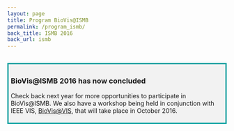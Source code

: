 ```yaml
---
layout: page
title: Program BioVis@ISMB
permalink: /program_ismb/
back_title: ISMB 2016
back_url: ismb
---
```

<br>

<div style="background-color: #f2f2f2; border-style: solid; border-color: #009e9d; padding: 5px;">
<h3>BioVis@ISMB 2016 has now concluded</h3>
<p>Check back next year for more opportunities to participate in BioVis@ISMB. We also have a workshop being held in conjunction with IEEE VIS, <a href="http://biovis.net/2016/ieeevis/">BioVis@VIS</a>, that will take place in October 2016. </p>

</div>
<!--
## BioVis@ISMB 2016 Program

### July 8, 2016

The program features a keynote by [Janet Kelso from the Max Planck Institute for Evolutionary Anthropology](http://www.eva.mpg.de/genetics/bioinformatics/overview.html), a capstone talk about perspectives on data visualization by [Dave J Miller from the National Cancer Institute](http://physics.cancer.gov/about/miller.aspx), three sessions with oral presentations selected from submissions to the [New Research and Highlight Tracks](/2016/submission_ismb), as well as a [poster session](/2016/submission_ismb) combined with a reception.

### Program

<b>The meeting will take place in Pelican 2 ([Ground Level - Walt Disney World Swan Hotel, Orlando, FL](http://iplan.meetingmatrix.com/Apps/Explorer/WSMCRWS/en/imperial/default?start=true#/itemId/247432)).</b>

<hr class="style-one">

<div>
    <div class="sumTime2">08:30 - 08:45</div>
    <div>
        <div class="sumContent">BioVis Welcome</div>
    </div>
</div>

<hr class="style-one">

<div>
    <div class="sumTime2">08:45 - 09:45</div>
    <div>
        <div class="sumContent">Keynote Lecture: Visualization in Ancient Genomics</div>
          <div class="sumDetail" style="padding-left:120px;"><b> Janet Kelso</b> <i>University of Leipzig, Germany</i><br>
          <a href="#kelso">Abstract and Speaker Bio</a></div>
    </div>
</div>

<hr class="style-one">


<div>
    <div class="sumTime2"> 09:45 - 10:20</div>
    <div>
        <div class="sumContent">BioVis Highlights / New Research </div>
    </div>
</div>

<div>
    <div class="sumTime">09:45 - 10:10</div>
    <div>
        <p style="padding-left:120px;"> <i>Alistair Ward</i><br>
        IOBIO: interactive, visually-driven, real-time analysis of genomic big data (Highlight)</p>
    </div>
</div>

<div>
    <div class="sumTime">10:10 - 10:20</div>
    <div>
        <p style="padding-left:120px;"> <i>Peter Kerpedjiev</i><br>
        Continuous Multi-Scale Exploration of Genome-Wide Interaction Heatmaps (New Research)</p>
    </div>
</div>


<hr class="style-one">
<div>
    <div class="sumTime2">10:20 - 10:50</div>
    <div>
        <div class="sumContent">Coffee / Tea Break</div>
    </div>
</div>

<hr class="style-one">



<div>
    <div class="sumTime2"> 10:50 - 12:25</div>
    <div>
        <div class="sumContent">BioVis Highlights / New Research </div>
    </div>
</div>

<div>
    <div class="sumTime">10:50 - 11:15</div>
    <div>
        <p style="padding-left:120px;"><i>Wei Ding</i><br>
        MPAM: an interactive platform for microbial pan-genome analysis and mapping (New Research)</p>
    </div>
</div>

<div>
    <div class="sumTime">11:15 - 11:25</div>
    <div>
        <p style="padding-left:120px;"> <i>Sean O’Donoghue</i><br>
        SnapShot: Insulin/IGF1 signaling (Highlight)</p>
    </div>
</div>

<div>
    <div class="sumTime">11:25 - 11:50</div>
    <div>
        <p style="padding-left:120px;"> <i>Ricardo Humberto Ramirez Gonzalez</i><br>
        expVIP: a Customizable RNA-Seq Data Analysis and Visualization Platform for non-model organisms (Highlight)</p>
    </div>
</div>

<div>
    <div class="sumTime">11:50 - 12:15</div>
    <div>
        <p style="padding-left:120px;">
        <i>Aaron Watters & Emily Miraldi</i><br>
        Jupyter Based Visualization and Scripting of Gene Regulatory Network and Genomics Data (New Research)</p>
    </div>
</div>

<div>
    <div class="sumTime">12:15 - 12:25</div>
    <div>
        <p style="padding-left:120px;">
        <i>W. Jim Zheng</i><br>
        Visualizing Human Genome in Time and Space (New Research)</p>
    </div>
</div>



<hr class="style-one">
<div>
    <div class="sumTime2">12:25 - 1:30</div>
    <div>
        <div class="sumContent">Lunch Break</div>
        <div class="sumDetail" style="padding-left:120px;"><i>Includes boxed lunch and beverage</i></div>
    </div>
</div>
<hr class="style-one">


<

<div>
    <div class="sumTime2">01:30 - 01:45</div>
    <div>
        <div class="sumContent">DREAM Visualization Challenge Announcement</div>
    </div>
</div>

<div>
    <div class="sumTime">01:30 - 01:45 </div>
    <div>
        <p style="padding-left:120px;"><i>Nils Gehlenborg</i><br>DREAM Contest Overview</p>
    </div>
</div>

<hr class="style-one">


<div>
    <div class="sumTime2">01:45 - 04:00</div>
    <div>
        <div class="sumContent">BioVis Highlights / New Research </div>
    </div>
</div>

<div>
    <div class="sumTime">01:45 - 02:10</div>
    <div>
        <p style="padding-left:120px;"> <i>Kuntal Kumar Bhusan</i><br>
        Web-Igloo: A web based ‘feature decomposition independent’ interactive multivariate data visualization framework (Highlight)</p>
    </div>
</div>

<div>
    <div class="sumTime">02:10 - 02:35</div>
    <div>
        <p style="padding-left:120px;"> <i>Sean O’Donoghue</i><br>
        Rondo: interactive visual exploration of chromosome 3D connectivity (New Research)</p>
    </div>
</div>

<div>
    <div class="sumTime">02:35 - 03:00</div>
    <div>
        <p style="padding-left:120px;"> <i>Chanin Tolson Woods</i><br>
        Visual exploration of the functional consequence of structure and structure change in RNA ensembles (New Research)</p>
    </div>
</div>

<div>
    <div class="sumTime">03:00 - 03:25</div>
    <div>
        <p style="padding-left:120px;"><i>Alexander Lex</i><br>
        Pathfinder: Visual Analysis of Paths in Graphs (Highlight)</p>
    </div>
</div>

<div>
    <div class="sumTime">03:25 - 03:35</div>
    <div>
        <p style="padding-left:120px;">
        <i>Will Ray</i><br>
        Myth Unbusted: Evolutionary fingerprints of protein structure do exist in sequences, but you must look in the right place to see them (New Research)</p>
    </div>
</div>

<div>
    <div class="sumTime">03:35 - 04:00</div>
    <div>
        <p style="padding-left:120px;"> <i>Garrett Grolemund</i><br>
        Interactive and Reproducible Reporting with R (RStudio Sponsor Tutorial)</p>
    </div>
</div>


<hr class="style-one">
<div>
    <div class="sumTime2">04:00 - 04:15</div>
    <div>
        <div class="sumContent">Coffee / Tea Break</div>
    </div>
</div>

<hr class="style-one">



<div>
    <div class="sumTime2">04:15 - 05:00</div>
    <div>
        <div class="sumContent">Capstone Talk: NIH Perspectives on Data Visualization</div>
          <div class="sumDetail" style="padding-left:120px;"><b>David J Miller</b> <i>National Cancer Institute, Division of Cancer Biology</i><br>
          <a href="#miller">Abstract and Speaker Bio</a></div>
    </div>
</div>


<hr class="style-one">
<div>
    <div class="sumTime2">05:00 - 05:15</div>
    <div>
        <div class="sumContent">Poster Fast Forward</div>
        <div class="sumDetail" style="padding-left:120px;"><i>Will Ray, Michel Westenberg & <a href="{{ site.baseurl }}/posters_ismbAccepted">all poster presenters</a></i></div>
    </div>
</div>
<hr class="style-one">

<div>
    <div class="sumTime2">05:15 - 05:30</div>
    <div>
        <div class="sumContent">Closing Remarks</div>
        <div class="sumDetail" style="padding-left:120px;"><i>Nils Gehlenborg</i></div>
    </div>
</div>

<hr class="style-one">

<div>
    <div class="sumTime2">05:30 - 07:30</div>
    <div>
        <div class="sumContent">Poster Presentation & Reception</div>
          <div class="sumDetail" style="padding-left:120px;"><i>Includes beverages and finger food</i></div>
          <div class="sumDetail" style="padding-left:120px;"><a href="{{ site.baseurl }}/posters_ismbAccepted">List of Accepted Posters</a></div>

    </div>
</div>

<hr class="style-one">

### Keynote Speaker - <a name="kelso"></a>Janet Kelso

[Janet Kelso](http://www.eva.mpg.de/genetics/bioinformatics/overview.html) is a research group leader and Minerva Professor at the Max-Planck Institute for Evolutionary Anthropology in Leipzig, Germany.

Her research interests include analysis of ancient genomes, primate comparative genomics and gene expression and the development and application of ontologies for biomedical applications. Her group uses computational approaches to gain insights into genome evolution and has a special interest in the development of novel software for processing and analysis of high-throughput sequence data.

Janet received her PhD in bioinformatics from the South African National Bioinformatics Institute under the supervision of Winston Hide. She is author of more than 70 peer-reviewed scientific publications, co-Editor-in-Chief of the journal Bioinformatics together with Alfonso Valencia, and also an Associate Editor of the journal Database. She is a long-standing and active member of the Board of the International Society for Computational Biology.

__Visualisation in Ancient Genomics__

_The sequencing of the genomes of extinct humans including Neanderthals and Denisovans, as well as the genomes of early modern humans has provided unique insights into the history and demography of human populations. We are now able to study the relationships between archaic groups, to infer population movements and to identify genetic changes that have come to fixation or reached high frequency  in modern humans since their divergence from Neandertals and Denisovans. Using Neandertal and Denisovan genome sequences we have shown that gene flow from Neandertals has contributed about 2% of the genomes of present-day non-Africans, while about 4% of the genomes of present-day Oceanians derive from Denisovans. Maps of the Neandertal and Denisovan alleles in present-day non-Africans have allowed us to characterize some of the functional impacts of archaic ancestry on modern humans, while the lengths of these introgressed regions have provided information about the date of admixture. To date, the interpretation of these large and complex ancient DNA datasets has been primarily through statistical analyses.  New visualisation methods could contribute to many aspects of the analysis of DNA from ancient organisms. For example, scientists working on ancient DNA would welcome approaches that help them to assess and compare the preservation and contamination present in ancient sequence datasets, or approaches that provide an overview of the genetic relationships between populations over time and across geographical distances. Alignment visualisation methods that allow many thousands of modern and ancient genomes to be compared in order to identify haplotypes that are unique to modern humans, or that are introgressed from archaic humans would also find wide application in the ancient DNA community._

<hr class="style-one">

### Capstone Speaker - <a name="miller"></a>Dave J Miller

[David Miller](http://physics.cancer.gov/about/miller.aspx) is a program director in the NCI’s Division of Cancer Biology, having joined in 2013 as an AAAS Science & Technology Policy Fellow. A physicist, Dave brings a research background in modeling methods for systems biology and computational toxicology, as well as a broader interest in biomedical software and tools development. In addition to serving within the Physical Sciences-Oncology program, Dave leads the NIH’s Big Data to Knowledge (BD2K) initiative’s Targeted Software Development program, which supports the development of data science software tools, and is active in the NCI’s Informatics Technology for Cancer Research (ITCR) program. Additional program-relevant interests include data visualization, interactive digital media, and crowdsourcing methodologies as applied to biomedical research. Dave completed his Ph.D. in physics at Drexel University (2008), followed by a postdoc at the US Environmental Protection Agency’s National Center for Environmental Assessment (2009-2013). Dave holds a B.A. in physics from the College of Wooster (2002).

__NIH Perspectives on Data Visualization__
-->
